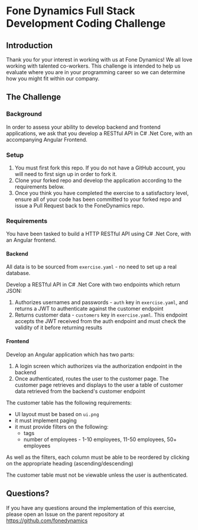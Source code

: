 # Fone Dynamics Full Stack Development Coding Challenge

## Introduction

Thank you for your interest in working with us at Fone Dynamics!
We all love working with talented co-workers. This challenge is intended to help us evaluate where you are in your programming career so we can determine how you might fit within our company.

## The Challenge

### Background

In order to assess your ability to develop backend and frontend applications, we ask that you develop a RESTful API in C# .Net Core, with an accompanying Angular Frontend.

### Setup

1. You must first fork this repo. If you do not have a GitHub account, you will need to first sign up in order to fork it.
2. Clone your forked repo and develop the application according to the requirements below.
3. Once you think you have completed the exercise to a satisfactory level, ensure all of your code has been committed to your forked repo and issue a Pull Request back to the FoneDynamics repo.

### Requirements

You have been tasked to build a HTTP RESTful API using C# .Net Core, with an Angular frontend.

#### Backend

All data is to be sourced from `exercise.yaml` - no need to set up a real database.

Develop a RESTful API in C# .Net Core with two endpoints which return JSON:
1. Authorizes usernames and passwords - `auth` key in `exercise.yaml`, and returns a JWT to authenticate against the customer endpoint
2. Returns customer data - `customers` key in `exercise.yaml`. This endpoint accepts the JWT received from the auth endpoint and must check the validity of it before returning results

#### Frontend

Develop an Angular application which has two parts:
1. A login screen which authorizes via the authorization endpoint in the backend
2. Once authenticated, routes the user to the customer page. The customer page retrieves and displays to the user a table of customer data retrieved from the backend's customer endpoint

The customer table has the following requirements:
- UI layout must be based on `ui.png`
- it must implement paging
- it must provide filters on the following:
  - tags
  - number of employees - 1-10 employees, 11-50 employees, 50+ employees

As well as the filters, each column must be able to be reordered by clicking on the appropriate heading (ascending/descending)

The customer table must not be viewable unless the user is authenticated.

## Questions?

If you have any questions around the implementation of this exercise, please open an Issue on the parent repository at https://github.com/fonedynamics
